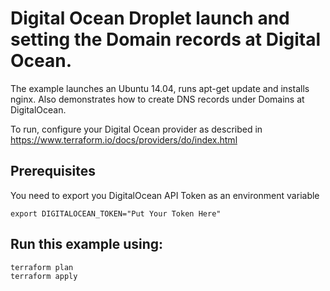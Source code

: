 # Digital Ocean Droplet launch and setting the Domain records at Digital Ocean.

The example launches an Ubuntu 14.04, runs apt-get update and installs nginx. Also demonstrates how to create DNS records under Domains at DigitalOcean.

To run, configure your Digital Ocean provider as described in https://www.terraform.io/docs/providers/do/index.html

## Prerequisites
You need to export you DigitalOcean API Token as an environment variable

    export DIGITALOCEAN_TOKEN="Put Your Token Here"

## Run this example using:

    terraform plan
    terraform apply 
